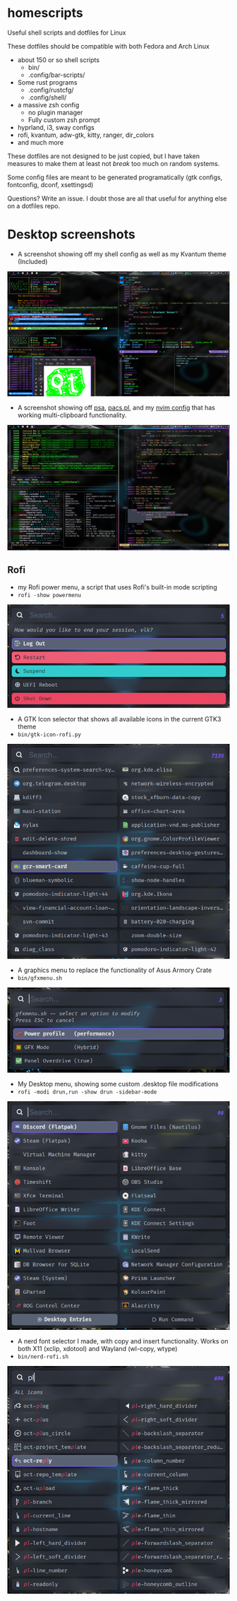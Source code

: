 # homescripts

Useful shell scripts and dotfiles for Linux

These dotfiles should be compatible with both Fedora and Arch Linux

-   about 150 or so shell scripts
    -   bin/
    -   .config/bar-scripts/
-   Some rust programs
    -   .config/rustcfg/
    -   .config/shell/
-   a massive zsh config
    -   no plugin manager
    -   Fully custom zsh prompt
-   hyprland, i3, sway configs
-   rofi, kvantum, adw-gtk, kitty, ranger, dir_colors
-   and much more

These dotfiles are not designed to be just copied, but I have taken measures to make them at least not _break_ too much on random systems.

Some config files are meant to be generated programatically (gtk configs, fontconfig, dconf, xsettingsd)

Questions? Write an issue. I doubt those are all that useful for anything else on a dotfiles repo.

# Desktop screenshots

-   A screenshot showing off my shell config as well as my Kvantum theme (Included)

![shell](pics/shell.png)

-   A screenshot showing off [psa](.config/rustcfg/psa/), [pacs.pl](bin/pacs.pl), and my [nvim config](.config/nvim/init.lua) that has working multi-clipboard functionality.

![fzf-vim](pics/fzf-vim.png)

## Rofi

-   my Rofi power menu, a script that uses Rofi's built-in mode scripting
-   `rofi -show powermenu`

![powermenu](pics/powermenu.png)

-   A GTK Icon selector that shows all available icons in the current GTK3 theme
-   `bin/gtk-icon-rofi.py`

![gtk-icons](pics/gtkicons.png)

-   A graphics menu to replace the functionality of Asus Armory Crate
-   `bin/gfxmenu.sh`

![gfxmenu](pics/gfxmenu.png)

-   My Desktop menu, showing some custom .desktop file modifications
-   `rofi -modi drun,run -show drun -sidebar-mode`

![drun](pics/drun.png)

-   A nerd font selector I made, with copy and insert functionality. Works on both X11 (xclip, xdotool) and Wayland (wl-copy, wtype)
-   `bin/nerd-rofi.sh`

![nerdfonts](pics/nerdfonts.png)
